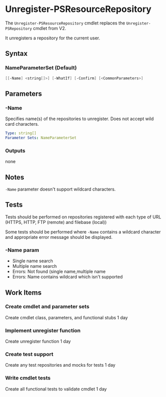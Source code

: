 # Unregister-PSResourceRepository

The `Unregister-PSResourceRepository` cmdlet replaces the `Unregister-PSRepository` cmdlet from V2.

It unregisters a repository for the current user.

## Syntax

### NameParameterSet (Default)
``` PowerShell
[[-Name] <string[]>] [-WhatIf] [-Confirm] [<CommonParameters>]
```

## Parameters

### -Name

Specifies name(s) of the repositories to unregister.
Does not accept wild card characters.

```yml
Type: string[]
Parameter Sets: NameParameterSet
```

### Outputs

none

## Notes

`-Name` parameter doesn't support wildcard characters.

## Tests

Tests should be performed on repositories registered with each type of URL (HTTPS, HTTP, FTP (remote) and filebase (local))

Some tests should be performed where `-Name` contains a wildcard character and appropriate error message should be displayed.

### -Name param

- Single name search
- Multiple name search
- Errors: Not found (single name,multiple name
- Errors: Name contains wildcard which isn't supported

## Work Items

### Create cmdlet and parameter sets

Create cmdlet class, parameters, and functional stubs
1 day

### Implement unregister function

Create unregister function
1 day

### Create test support

Create any test repositories and mocks for tests
1 day

### Write cmdlet tests

Create all functional tests to validate cmdlet
1 day
